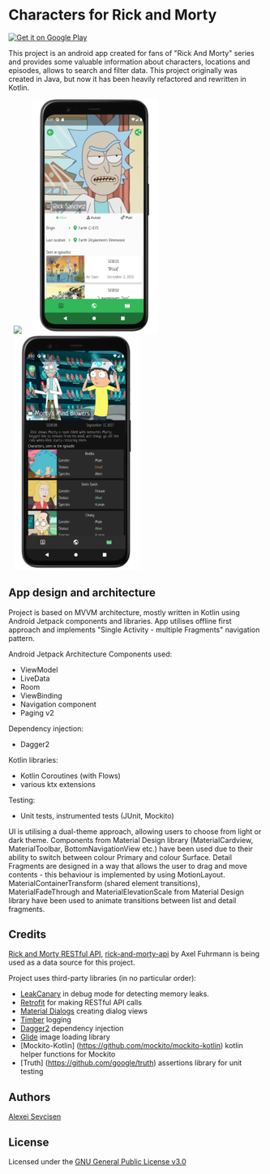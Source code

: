 # Characters for Rick and Morty
<a href='https://play.google.com/store/apps/details?id=com.shevaalex.android.rickmortydatabase&pcampaignid=pcampaignidMKT-Other-global-all-co-prtnr-py-PartBadge-Mar2515-1'><img alt='Get it on Google Play' src='https://play.google.com/intl/en_gb/badges/static/images/badges/en_badge_web_generic.png' height="50"/></a>

This project is an android app created for fans of "Rick And Morty" series and provides some valuable information about characters, locations and episodes, allows to search and filter data.
This project originally was created in Java, but now it has been heavily refactored and rewritten in Kotlin.


<img src="screenshots/demo.gif" width="250" hspace="10"><img src="screenshots/Screenshot_light.png" width="250" hspace="10"><img src="screenshots/Screenshot_dark.png" width="250" hspace="10">



## App design and architecture
Project is based on MVVM architecture, mostly written in Kotlin using Android Jetpack components and libraries.
App utilises offline first approach and implements "Single Activity - multiple Fragments" navigation pattern.

Android Jetpack Architecture Components used:
- ViewModel
- LiveData
- Room
- ViewBinding 
- Navigation component
- Paging v2

Dependency injection:
- Dagger2

Kotlin libraries:
- Kotlin Coroutines (with Flows)
- various ktx extensions

Testing:
- Unit tests, instrumented tests (JUnit, Mockito)

UI is utilising a dual-theme approach, allowing users to choose from light or dark theme. Components from Material Design library (MaterialCardview, MaterialToolbar, BottomNavigationView etc.) have been used due to their ability to switch between colour Primary and colour Surface.
Detail Fragments are designed in a way that allows the user to drag and move contents - this behaviour is implemented by using MotionLayout.
MaterialContainerTransform (shared element transitions), MaterialFadeThrough and MaterialElevationScale from Material Design library have been used to animate transitions between list and detail fragments.

## Credits
[Rick and Morty RESTful API](https://rickandmortyapi.com/), [rick-and-morty-api](https://github.com/afuh/rick-and-morty-api) by Axel Fuhrmann is being used as a data source for this project.

Project uses third-party libraries (in no particular order):
- [LeakCanary](https://github.com/square/leakcanary) in debug mode for detecting memory leaks.
- [Retrofit](https://github.com/square/retrofit) for making RESTful API calls
- [Material Dialogs](https://github.com/afollestad/material-dialogs) creating dialog views
- [Timber](https://github.com/JakeWharton/timber) logging
- [Dagger2](https://github.com/google/dagger) dependency injection
- [Glide](https://github.com/bumptech/glide) image loading library
- [Mockito-Kotlin] (https://github.com/mockito/mockito-kotlin) kotlin helper functions for Mockito
- [Truth] (https://github.com/google/truth) assertions library for unit testing



## Authors
[Alexei Sevcisen](https://github.com/AlexSheva-mason)

## License
Licensed under the [GNU General Public License v3.0](LICENSE)

